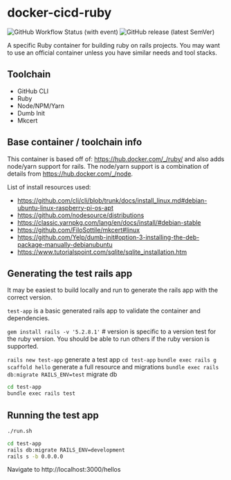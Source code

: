 # docker-cicd-ruby

![GitHub Workflow Status (with event)](https://img.shields.io/github/actions/workflow/status/datasitelabs/docker-cicd-ruby/docker-publish.yml?style=flat-square) ![GitHub release (latest SemVer)](https://img.shields.io/github/v/release/datasitelabs/docker-cicd-ruby?sort=semver&style=flat-square)

A specific Ruby container for building ruby on rails projects. You may want to use an official container unless you have similar needs and tool stacks.

## Toolchain

- GitHub CLI
- Ruby
- Node/NPM/Yarn
- Dumb Init
- Mkcert

## Base container / toolchain info

This container is based off of: <https://hub.docker.com/_/ruby/> and also adds node/yarn support for rails. The node/yarn support is a combination of details from <https://hub.docker.com/_/node>.

List of install resources used:

- <https://github.com/cli/cli/blob/trunk/docs/install_linux.md#debian-ubuntu-linux-raspberry-pi-os-apt>
- <https://github.com/nodesource/distributions>
- <https://classic.yarnpkg.com/lang/en/docs/install/#debian-stable>
- <https://github.com/FiloSottile/mkcert#linux>
- <https://github.com/Yelp/dumb-init#option-3-installing-the-deb-package-manually-debianubuntu>
- <https://www.tutorialspoint.com/sqlite/sqlite_installation.htm>

## Generating the test rails app

It may be easiest to build locally and run to generate the rails app with the correct version.

`test-app` is a basic generated rails app to validate the container and dependencies.

`gem install rails -v '5.2.8.1'` # version is specific to a version test for the ruby version. You should be able to run others if the ruby version is supported.

`rails new test-app` generate a test app
`cd test-app`
`bundle exec rails g scaffold hello` generate a full resource and migrations
`bundle exec rails db:migrate RAILS_ENV=test` migrate db

```bash
cd test-app
bundle exec rails test
```

## Running the test app

```bash
./run.sh

cd test-app
rails db:migrate RAILS_ENV=development
rails s -b 0.0.0.0
```

Navigate to http://localhost:3000/hellos
